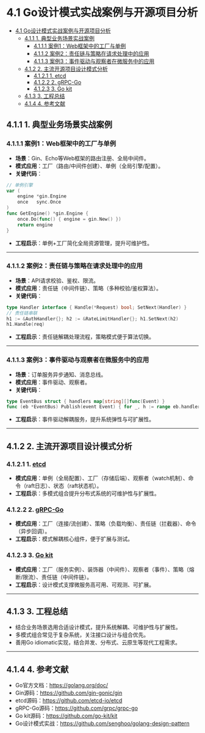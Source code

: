 # 4.1 Go设计模式实战案例与开源项目分析

<!-- TOC START -->
- [4.1 Go设计模式实战案例与开源项目分析](#41-go设计模式实战案例与开源项目分析)
  - [4.1.1 1. 典型业务场景实战案例](#411-1-典型业务场景实战案例)
    - [4.1.1.1 案例1：Web框架中的工厂与单例](#4111-案例1web框架中的工厂与单例)
    - [4.1.1.2 案例2：责任链与策略在请求处理中的应用](#4112-案例2责任链与策略在请求处理中的应用)
    - [4.1.1.3 案例3：事件驱动与观察者在微服务中的应用](#4113-案例3事件驱动与观察者在微服务中的应用)
  - [4.1.2 2. 主流开源项目设计模式分析](#412-2-主流开源项目设计模式分析)
    - [4.1.2.1 1. etcd](#4121-1-etcd)
    - [4.1.2.2 2. gRPC-Go](#4122-2-grpc-go)
    - [4.1.2.3 3. Go kit](#4123-3-go-kit)
  - [4.1.3 3. 工程总结](#413-3-工程总结)
  - [4.1.4 4. 参考文献](#414-4-参考文献)
<!-- TOC END -->

## 4.1.1 1. 典型业务场景实战案例

### 4.1.1.1 案例1：Web框架中的工厂与单例

- **场景**：Gin、Echo等Web框架的路由注册、全局中间件。
- **模式应用**：工厂（路由/中间件创建）、单例（全局引擎/配置）。
- **关键代码**：

```go
// 单例引擎
var (
    engine *gin.Engine
    once   sync.Once
)
func GetEngine() *gin.Engine {
    once.Do(func() { engine = gin.New() })
    return engine
}
```

- **工程启示**：单例+工厂简化全局资源管理，提升可维护性。

---

### 4.1.1.2 案例2：责任链与策略在请求处理中的应用

- **场景**：API请求校验、鉴权、限流。
- **模式应用**：责任链（中间件链）、策略（多种校验/鉴权算法）。
- **关键代码**：

```go
type Handler interface { Handle(*Request) bool; SetNext(Handler) }
// 责任链串联
h1 := &AuthHandler{}; h2 := &RateLimitHandler{}; h1.SetNext(h2)
h1.Handle(req)
```

- **工程启示**：责任链解耦处理流程，策略模式便于算法切换。

---

### 4.1.1.3 案例3：事件驱动与观察者在微服务中的应用

- **场景**：订单服务异步通知、消息总线。
- **模式应用**：事件驱动、观察者。
- **关键代码**：

```go
type EventBus struct { handlers map[string][]func(Event) }
func (eb *EventBus) Publish(event Event) { for _, h := range eb.handlers[event.Type] { go h(event) } }
```

- **工程启示**：事件驱动解耦服务，提升系统弹性与可扩展性。

---

## 4.1.2 2. 主流开源项目设计模式分析

### 4.1.2.1 1. [etcd](https://github.com/etcd-io/etcd)

- **模式应用**：单例（全局配置）、工厂（存储后端）、观察者（watch机制）、命令（raft日志）、状态（raft状态机）。
- **工程启示**：多模式组合提升分布式系统的可维护性与扩展性。

### 4.1.2.2 2. [gRPC-Go](https://github.com/grpc/grpc-go)

- **模式应用**：工厂（连接/流创建）、策略（负载均衡）、责任链（拦截器）、命令（异步回调）。
- **工程启示**：模式解耦核心组件，便于扩展与测试。

### 4.1.2.3 3. [Go kit](https://github.com/go-kit/kit)

- **模式应用**：工厂（服务实例）、装饰器（中间件）、观察者（事件）、策略（熔断/限流）、责任链（中间件链）。
- **工程启示**：设计模式支撑微服务高可用、可观测、可扩展。

---

## 4.1.3 3. 工程总结

- 结合业务场景选用合适设计模式，提升系统解耦、可维护性与扩展性。
- 多模式组合常见于复杂系统，关注接口设计与组合优先。
- 善用Go idiomatic实现，结合并发、分布式、云原生等现代工程需求。

---

## 4.1.4 4. 参考文献

- Go官方文档：<https://golang.org/doc/>
- Gin源码：<https://github.com/gin-gonic/gin>
- etcd源码：<https://github.com/etcd-io/etcd>
- gRPC-Go源码：<https://github.com/grpc/grpc-go>
- Go kit源码：<https://github.com/go-kit/kit>
- Go设计模式实战：<https://github.com/senghoo/golang-design-pattern>
